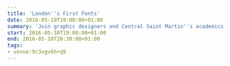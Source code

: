 ```yaml
---
title: 'London''s First Fonts'
date: 2016-05-10T19:00:00+01:00
summary: 'Join graphic designers and Central Saint Martin''s academics Catherine Dixon and Phil Bains, and explore the importance of lettering from a designer''s point of view. Discover what the London Underground looked like before the introduction of Johnston’s typeface and the impact his font design had on the look and feel of London travel.'
start: 2016-05-10T19:00:00+01:00
end: 2016-05-10T20:30:00+01:00
tags:
- venue:9c3xgv6h+q9
---
```

